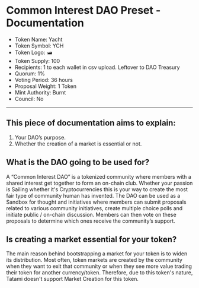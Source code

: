 # Common Interest DAO Preset - Documentation

- Token Name: Yacht
- Token Symbol: YCH
- Token Logo: 🛥
- Token Supply: 100
- Recipients: 1 to each wallet in csv upload. Leftover to DAO Treasury
- Quorum: 1%
- Voting Period: 36 hours
- Proposal Weight: 1 Token
- Mint Authority: Burnt
- Council: No

---

## This piece of documentation aims to explain: 

1. Your DAO’s purpose.
2. Whether the creation of a market is essential or not.

## What is the DAO going to be used for?

A “Common Interest DAO” is a tokenized community where members with a shared interest get together to form an on-chain club. Whether your passion is Sailing whether it's Cryptocurrencies this is your way to create the most fair type of community human has invented. The DAO can be used as a Sandbox for thought and initiatives where members can submit proposals related to various community initiatives, create multiple choice polls and initiate public / on-chain discussion. Members can then vote on these proposals to determine which ones receive the community’s support.
  
## Is creating a market essential for your token?

The main reason behind bootstrapping a market for your token is to widen its distribution. Most often, token markets are created by the community when they want to exit that community or when they see more value trading their token for another currency/token. Therefore, due to this token's nature, Tatami doesn't support Market Creation for this token.
